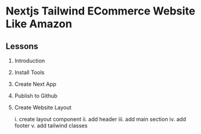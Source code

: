 # Nextjs Tailwind ECommerce Website Like Amazon

## Lessons

1. Introduction
2. Install Tools
3. Create Next App
4. Publish to Github
5. Create Website Layout

   i. create layout component
   ii. add header
   iii. add main section
   iv. add footer
   v. add tailwind classes
